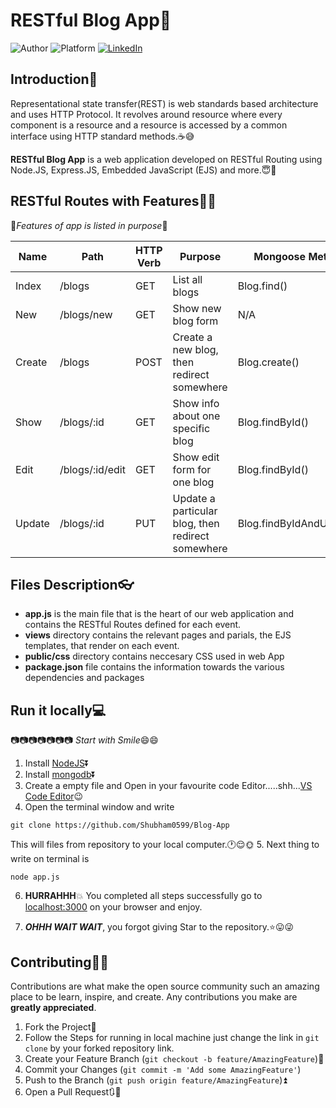 
# RESTful Blog App:pencil:


![Author](https://img.shields.io/badge/author-Shubham0599-green)
![Platform](https://img.shields.io/badge/platform-Visual%20Studio%20Code-blue)
[![LinkedIn](https://img.shields.io/badge/-LinkedIn-black.svg?style=flat-square&logo=linkedin&colorB=555)](https://www.linkedin.com/in/shubham-anand-3a714a1a3/)

 ## Introduction:chocolate_bar:

Representational state transfer(REST) is web standards based architecture and uses HTTP Protocol. It revolves around resource where every component is a resource and a resource is accessed by a common interface using HTTP standard methods.:coffee::sweat_smile:

**RESTful Blog App** is a web application developed on RESTful Routing using Node.JS, Express.JS, Embedded JavaScript (EJS) and more.:innocent::metal:

## RESTful Routes with Features:stars::stars:

:beginner:*Features of app is listed in purpose*:beginner:

| Name    | Path            | HTTP Verb | Purpose                                           | Mongoose Method          |
| ------- | --------------- | --------- | ------------------------------------------------- | ------------------------ |
| Index   | /blogs          | GET       | List all blogs                                    | Blog.find()              |
| New     | /blogs/new      | GET       | Show new blog form                                | N/A                      |
| Create  | /blogs          | POST      | Create a new blog, then redirect somewhere        | Blog.create()            |
| Show    | /blogs/:id      | GET       | Show info about one specific blog                 | Blog.findById()          |
| Edit    | /blogs/:id/edit | GET       | Show edit form for one blog                       | Blog.findById()          |
| Update  | /blogs/:id      | PUT       | Update a particular blog, then redirect somewhere | Blog.findByIdAndUpdate() |



## Files Description:eyeglasses:

* **app.js** is the main file that is the heart of our web application and contains the RESTful Routes defined for each event.
* **views** directory contains the relevant pages and parials, the EJS templates, that render on each event.
* **public/css** directory contains neccesary CSS used in web App
* **package.json** file contains the information towards the various dependencies and packages

## Run it locally:computer:

:camera::camera::camera::camera::camera::camera::camera:
*Start with Smile*:smile::smile:

1. Install [NodeJS](https://nodejs.org/en/):arrow_double_down:
2. Install [mongodb](https://docs.mongodb.com/manual/tutorial/install-mongodb-on-windows/):arrow_double_down:
3. Create a empty file and Open in your favourite code Editor.....shh...[VS Code Editor](https://code.visualstudio.com/download):wink:
4. Open the terminal window and write
```
git clone https://github.com/Shubham0599/Blog-App
```
This will files from repository to your local computer.:clock1::relieved::sun_with_face:
5. Next thing to write on terminal is
```
node app.js
```
6.  **HURRAHHH**:boom: You completed all steps successfully go to [localhost:3000](http://localhost:3000/) on your browser and enjoy.

7. ***OHHH WAIT WAIT***, you forgot giving Star to the repository.:star::stuck_out_tongue::stuck_out_tongue_winking_eye:


## Contributing:two_men_holding_hands::two_women_holding_hands:

Contributions are what make the open source community such an amazing place to be learn, inspire, and create. Any contributions you make are **greatly appreciated**.

1. Fork the Project:fork_and_knife:
2. Follow the Steps for running in local machine just change the link in `git clone` by your forked repository link.
2. Create your Feature Branch (``git checkout -b feature/AmazingFeature``):sparkler:
3. Commit your Changes (`git commit -m 'Add some AmazingFeature'`)
4. Push to the Branch (`git push origin feature/AmazingFeature`):arrow_double_up:
5. Open a Pull Request:arrows_clockwise::bell: